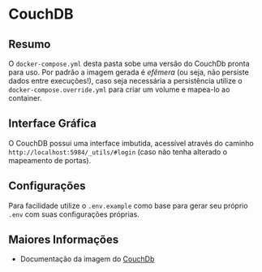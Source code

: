 # CouchDB

## Resumo

O `docker-compose.yml` desta pasta sobe uma versão do CouchDb pronta para uso. Por padrão a imagem gerada é *efêmera* (ou seja, não persiste dados entre execuções!), caso seja necessária a persistência utilize o `docker-compose.override.yml` para criar um volume e mapea-lo ao container.

## Interface Gráfica

O CouchDB possui uma interface imbutida, acessível através do caminho `http://localhost:5984/_utils/#login` (caso não tenha alterado o mapeamento de portas).

## Configurações

Para facilidade utilize o `.env.example` como base para gerar seu próprio `.env` com suas configurações próprias.

## Maiores Informações

+ Documentação da imagem do [CouchDb](https://hub.docker.com/_/couchdb)
